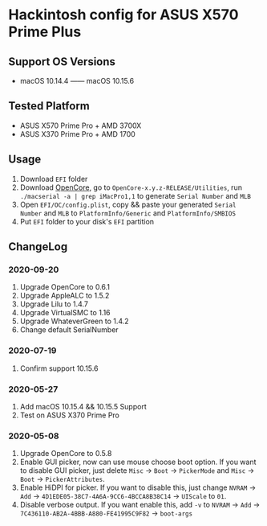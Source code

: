 # Hackintosh config for ASUS X570 Prime Plus

## Support OS Versions

- macOS 10.14.4 —— macOS 10.15.6

## Tested Platform

- ASUS X570 Prime Pro + AMD 3700X
- ASUS X370 Prime Pro + AMD 1700

## Usage

1. Download `EFI` folder
2. Download [OpenCore](https://github.com/acidanthera/OpenCorePkg/releases), go to `OpenCore-x.y.z-RELEASE/Utilities`, run `./macserial -a | grep iMacPro1,1` to generate `Serial Number` and `MLB`
3. Open `EFI/OC/config.plist`, copy && paste your generated `Serial Number` and `MLB` to `PlatformInfo/Generic` and `PlatformInfo/SMBIOS`
4. Put `EFI` folder to your disk's `EFI` partition

## ChangeLog

### 2020-09-20

1. Upgrade OpenCore to 0.6.1
2. Upgrade AppleALC to 1.5.2
3. Upgrade Lilu to 1.4.7
4. Upgrade VirtualSMC to 1.16
5. Upgrade WhateverGreen to 1.4.2
6. Change default SerialNumber

### 2020-07-19

1. Confirm support 10.15.6

### 2020-05-27

1. Add macOS 10.15.4 && 10.15.5 Support
2. Test on ASUS X370 Prime Pro

### 2020-05-08

1. Upgrade OpenCore to 0.5.8
2. Enable GUI picker, now can use mouse choose boot option. If you want to disable GUI picker, just delete `Misc` -> `Boot` -> `PickerMode` and `Misc` -> `Boot` -> `PickerAttributes`.
3. Enable HiDPI for picker. If you want to disable this, just change `NVRAM` -> `Add` -> `4D1EDE05-38C7-4A6A-9CC6-4BCCA8B38C14` -> `UIScale` to `01`.
4. Disable verbose output. If you want enable this, add `-v` to `NVRAM` -> `Add` -> `7C436110-AB2A-4BBB-A880-FE41995C9F82` -> `boot-args`
